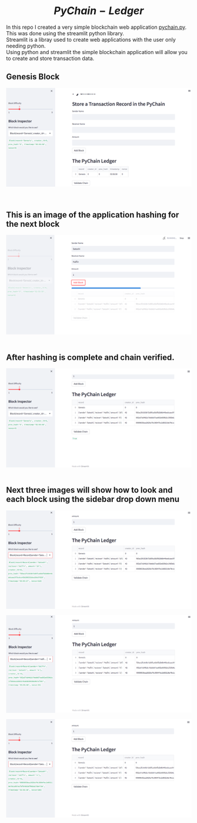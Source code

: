 # $$PyChain-Ledger$$

In this repo I created a very simple blockchain web application [pychain.py](/pychain.py). This was done using the streamlit python library. <br>
Streamlit is a libray used to create web applications with the user only needing python.<br>
Using python and streamlit the simple blockchain application will allow you to create and store transaction data.<br>


## Genesis Block<br>
![alt](./images/genesis.png)

 <br>
 
 ## This is an image of the application hashing for the next block<br>

 ![alt](./images/running_block_3.png)<br>
<br>

 ## After hashing is complete and chain verified.

![alt](./images/block_3_complete.png)<br>
<br>

## Next three images will show how to look and each block using the sidebar drop down menu<br>

![alt](./images/sidebar_block_1.png)<br>

![alt](./images/sidebar_block_2.png)<br>

![alt](./images/sidebar_block_3.png)<br>